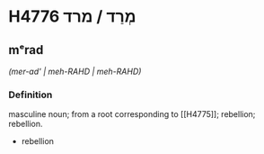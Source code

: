 # H4776 מְרַד / מרד

## mᵉrad

_(mer-ad' | meh-RAHD | meh-RAHD)_

### Definition

masculine noun; from a root corresponding to [[H4775]]; rebellion; rebellion.

- rebellion
